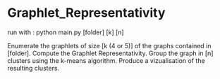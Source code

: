 # Graphlet_Representativity

run with :
  python main.py [folder] [k] [n]

Enumerate the graphlets of size [k (4 or 5)] of the graphs contained in [folder].
Compute the Graphlet Representativity.
Group the graph in [n] clusters using the k-means algorithm.
Produce a vizualisation of the resulting clusters.
